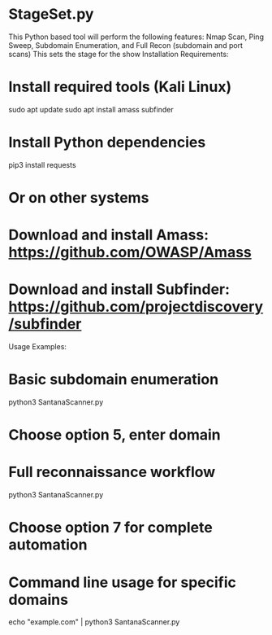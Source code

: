 # StageSet.py
This Python based tool will perform the following features: Nmap Scan, Ping Sweep, Subdomain Enumeration, and Full Recon (subdomain and port scans) This sets the stage for the show
Installation Requirements:


# Install required tools (Kali Linux)
sudo apt update
sudo apt install amass subfinder

# Install Python dependencies
pip3 install requests

# Or on other systems
# Download and install Amass: https://github.com/OWASP/Amass
# Download and install Subfinder: https://github.com/projectdiscovery/subfinder

Usage Examples:


# Basic subdomain enumeration
python3 SantanaScanner.py
# Choose option 5, enter domain

# Full reconnaissance workflow
python3 SantanaScanner.py
# Choose option 7 for complete automation

# Command line usage for specific domains
echo "example.com" | python3 SantanaScanner.py
